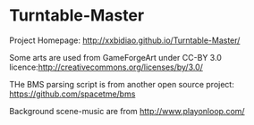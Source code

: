 # Turntable-Master

Project Homepage: http://xxbidiao.github.io/Turntable-Master/

Some arts are used from GameForgeArt under CC-BY 3.0 licence:http://creativecommons.org/licenses/by/3.0/

THe BMS parsing script is from another open source project: https://github.com/spacetme/bms

Background scene-music are from http://www.playonloop.com/
